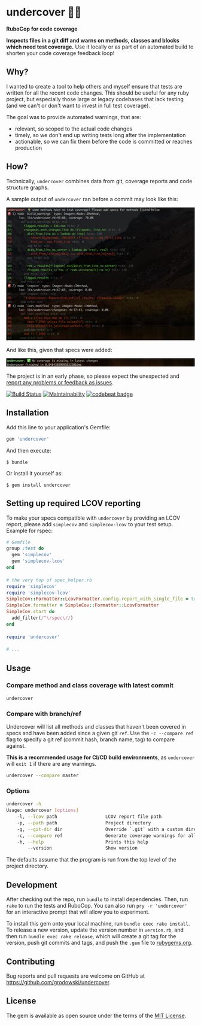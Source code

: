 # undercover 👮‍♂️

**RuboCop for code coverage**

**Inspects files in a git diff and warns on methods, classes and blocks which need test coverage.** Use it locally or as part of an automated build to shorten your code coverage feedback loop!

## Why?

I wanted to create a tool to help others and myself ensure that tests are written for all the recent code changes. This should be useful for any ruby project, but especially those large or legacy codebases that lack testing (and we can't or don't want to invest in full test coverage).

The goal was to provide automated warnings, that are:
- relevant, so scoped to the actual code changes
- timely, so we don't end up writing tests long after the implementation
- actionable, so we can fix them before the code is committed or reaches production

## How?

Technically, `undercover` combines data from git, coverage reports and code structure graphs.

A sample output of `undercover` ran before a commit may look like this:

![screenshot warning](screenshot_warnings.png)

And like this, given that specs were added:

![screenshot success](screenshot_success.png)

The project is in an early phase, so please expect the unexpected and [report any problems or feedback as issues](https://github.com/grodowski/undercover/issues).

[![Build Status](https://travis-ci.org/grodowski/undercover.svg?branch=master)](https://travis-ci.org/grodowski/undercover)
[![Maintainability](https://api.codeclimate.com/v1/badges/b403feed68a18c072ec5/maintainability)](https://codeclimate.com/github/grodowski/undercover/maintainability)
[![codebeat badge](https://codebeat.co/badges/be548247-2421-4448-bdab-896d13eb02e9)](https://codebeat.co/projects/github-com-grodowski-undercover-master)

## Installation

Add this line to your application's Gemfile:

```ruby
gem 'undercover'
```

And then execute:

    $ bundle

Or install it yourself as:

    $ gem install undercover

## Setting up required LCOV reporting

To make your specs compatible with `undercover` by providing an LCOV report, please add `simplecov` and `simplecov-lcov` to your test setup. Example for rspec:

```ruby
# Gemfile
group :test do
  gem 'simplecov'
  gem 'simplecov-lcov'
end

# the very top of spec_helper.rb
require 'simplecov'
require 'simplecov-lcov'
SimpleCov::Formatter::LcovFormatter.config.report_with_single_file = true
SimpleCov.formatter = SimpleCov::Formatter::LcovFormatter
SimpleCov.start do
  add_filter(/^\/spec\//)
end

require 'undercover'

# ...
```

## Usage

### Compare method and class coverage with latest commit

```sh
undercover
```

### Compare with branch/ref

Undercover will list all methods and classes that haven't been covered in specs and have been added since a given git `ref`. Use the `-c --compare ref` flag to specify a git ref (commit hash, branch name, tag) to compare against.

**This is a recommended usage for CI/CD build environments**, as `undercover` will `exit 1` if there are any warnings.

```sh
undercover --compare master
```

### Options

```sh
undercover -h
Usage: undercover [options]
    -l, --lcov path                  LCOV report file path
    -p, --path path                  Project directory
    -g, --git-dir dir                Override `.git` with a custom directory
    -c, --compare ref                Generate coverage warnings for all changes after `ref`
    -h, --help                       Prints this help
        --version                    Show version
```

The defaults assume that the program is run from the top level of the project directory.

## Development

After checking out the repo, run `bundle` to install dependencies. Then, run `rake` to run the tests and RuboCop. You can also run `pry -r 'undercover'` for an interactive prompt that will allow you to experiment.

To install this gem onto your local machine, run `bundle exec rake install`. To release a new version, update the version number in `version.rb`, and then run `bundle exec rake release`, which will create a git tag for the version, push git commits and tags, and push the `.gem` file to [rubygems.org](https://rubygems.org).

## Contributing

Bug reports and pull requests are welcome on GitHub at https://github.com/grodowski/undercover.

## License

The gem is available as open source under the terms of the [MIT License](https://opensource.org/licenses/MIT).
